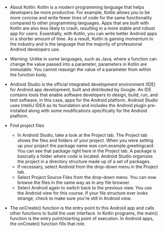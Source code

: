 - About Kotlin: Kotlin is a modern programming language that helps developers be more productive. For example, Kotlin allows you to be more concise and write fewer lines of code for the same functionality compared to other programming languages. Apps that are built with Kotlin are also less likely to crash, resulting in a more stable and robust app for users. Essentially, with Kotlin, you can write better Android apps in a shorter amount of time. As a result, Kotlin is gaining momentum in the industry and is the language that the majority of professional Android developers use.

- Warning: Unlike in some languages, such as Java, where a function can change the value passed into a parameter, parameters in Kotlin are immutable. You cannot reassign the value of a parameter from within the function body.

- Android Studio is the official integrated development environment (IDE) for Android app development, built and distributed by Google. An IDE contains tools that enable software developers to design, build, run, and test software, in this case, apps for the Android platform. Android Studio uses IntelliJ IDEA as its foundation and includes the Android plugin pre-installed along with some modifications specifically for the Android platform.

- Find project files
   - In Android Studio, take a look at the Project tab. The Project tab shows the files and folders of your project. When you were setting up your project the package name was com.example.greetingcard. You can see that package right here in the Project tab. A package is basically a folder where code is located. Android Studio organizes the project in a directory structure made up of a set of packages.
   - If necessary, select Android from the drop-down menu in the Project tab.
   - Select Project Source Files from the drop-down menu. You can now browse the files in the same way as in any file browser.
   - Select Android again to switch back to the previous view. You use the Android view for this course. If your file structure ever looks strange, check to make sure you're still in Android view.

- The onCreate() function is the entry point to this Android app and calls other functions to build the user interface. In Kotlin programs, the main() function is the entry point/starting point of execution. In Android apps, the onCreate() function fills that role.